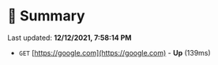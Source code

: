 # 📖 Summary
Last updated: **12/12/2021, 7:58:14 PM**

- `GET` [https://google.com](https://google.com) - **Up** (139ms)
